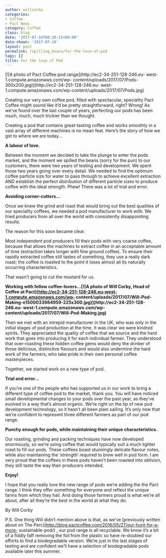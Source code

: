 ```yaml
---
author: willcorby
categories:
- Coffee
- Pact News
category: Coffee
class: blog
date: '2017-07-19T08:30:15+00:00'
date-shown: '2017-07-19'
layout: post
permalink: /spilling_beans/for-the-love-of-pod
tags: []
title: For the love of Pod
---
```


[![A photo of Pact Coffee pod range](http://ec2-34-251-128-246.eu-
west-1.compute.amazonaws.com/wp-
content/uploads/2017/07/Pods-300x200.jpg)](http://ec2-34-251-128-246.eu-
west-1.compute.amazonaws.com/wp-content/uploads/2017/07/Pods.jpg)

Creating our very own coffee pod, filled with spectacular, speciality Pact
Coffee might sound like it’d be pretty straightforward, right? Wrong! As we’ve
found over the last couple of years, perfecting our pods has been much, much,
much trickier than we thought.

Creating a pod that contains great-tasting coffee and works smoothly in a vast
array of different machines is no mean feat. Here’s the story of how we got to
where we are today…

**A labour of love.**

Between the moment we decided to take the plunge to enter the pods market, and
the moment we spilled the beans (sorry for the pun) to our customers, there
were two years of testing and development. We spent those two years going over
every detail. We needed to find the optimum coffee particle size for water to
pass through to achieve excellent extraction AND establish the perfect
distribution of different particle sizes to produce coffee with the ideal
strength. Phew! There was a lot of trial and error.

**Avoiding corner-cutters…**

Once we knew the grind and roast that would bring out the best qualities of
our speciality coffees, we needed a pod manufacturer to work with. We tried
producers from all over the world with consistently disappointing results.

The reason for this soon became clear.

Most independent pod producers fill their pods with very coarse coffee,
because that allows the machines to extract coffee in an acceptable amount of
time (extraction takes longer with fine ground coffee). To ensure their
rapidly extracted coffee still tastes of something, they use a really dark
roast; the coffee is roasted to the point it loses almost all its naturally
occurring characteristics.

That wasn’t going to cut the mustard for us.

**Working with fellow coffee-lovers…[![A photo of Will Corby, Head of Coffee
at Pact](http://ec2-34-251-128-246.eu-west-1.compute.amazonaws.com/wp-
content/uploads/2017/07/Will-Pod-
Making-e1500033984959-225x300.jpg)](http://ec2-34-251-128-246.eu-
west-1.compute.amazonaws.com/wp-content/uploads/2017/07/Will-Pod-Making.jpg)**

Then we met with an intrepid manufacturer in the UK, who was only in the
initial stages of pod production at the time. It was clear we were kindred
spirits. They appreciated the quality of coffee that we source and the hard
work that goes into producing it for each individual farmer. They understood
that over-roasting these hidden coffee gems would deny the drinker of those
delicious, distinctive flavours and would also undermine the hard work of the
farmers, who take pride in their own personal coffee masterpieces.

Together, we started work on a new type of pod.

**Trial and error…**

If you’re one of the people who has supported us in our work to bring a
different type of coffee pod to the market, thank you. You will have noticed
small developmental changes to your pods over the past year, as they’ve
evolved in a way that’s almost organic. We’re right on the tip of new pod
development technology, so it hasn’t all been plain sailing. It’s only now
that we’re confident to represent three different farmers as part of our pod
range.

**Punchy enough for pods, while maintaining their unique characteristics.**

Our roasting, grinding and packing techniques have now developed enormously,
so we’re using coffee that would typically suit a much lighter roast to fill
our pods. These coffees boast stunningly delicate flavour notes, while also
maintaining the ‘strength’ required to brew well in pod form. I am very proud
that the coffees in these pods haven’t been roasted into oblivion, they still
taste the way their producers intended.

**Enjoy!**

I hope that you really love the new range of pods we’re adding the the Pact
range. I think they offer something for everyone and reflect the unique farms
from which they hail. And doing those farmers proud is what we’re all about,
after all they’re the best in the world at what they do.

By Will Corby

P.S. One thing Will didn’t mention above is that, as we’ve [previously written
about on The Perc](http://blog.pactcoffee.com/2016/05/27/our-hunt-for-a-more-
sustainable-pod/) , our pod range is all recyclable. We know it’s a bit of a
fiddly faff removing the foil from the plastic so have re-doubled our efforts
to find a biodegradable version. We’re just in the last stages of testing and
are confident we’ll have a selection of biodegradable pods available later
this summer.